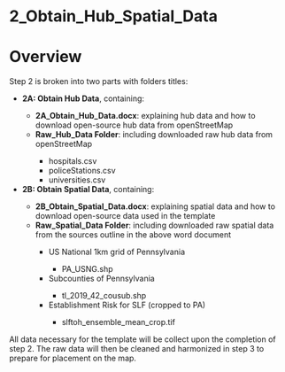 # 2_Obtain_Hub_Spatial_Data
# Overview
<p>Step 2 is broken into two parts with folders titles:</p>
<ul>
<li><strong>2A: Obtain Hub Data</strong>, containing:</li>
  <ul>
    <li><strong>2A_Obtain_Hub_Data.docx</strong>: explaining hub data and how to download open-source hub data from openStreetMap</li>
    <li><strong>Raw_Hub_Data Folder</strong>: including downloaded raw hub data from openStreetMap</li>
    <ul>
      <li>hospitals.csv</li>
      <li>policeStations.csv</li>
      <li>universities.csv</li>
    </ul>
  </ul>
<li><strong>2B: Obtain Spatial Data</strong>, containing:</li>
<ul>
  <li><strong>2B_Obtain_Spatial_Data.docx</strong>: explaining spatial data and how to download open-source data used in the template</li>
  <li><strong>Raw_Spatial_Data Folder</strong>: including downloaded raw spatial data from the sources outline in the above word document</li>
  <ul>
    <li>US National 1km grid of Pennsylvania</li>
    <ul>
      <li>PA_USNG.shp</li>
    </ul>
    <li>Subcounties of Pennsylvania</li>
    <ul>
      <li>tl_2019_42_cousub.shp</li>
    </ul>
    <li>Establishment Risk for SLF (cropped to PA)</li>
    <ul>
      <li>slftoh_ensemble_mean_crop.tif</li>
    </ul>
  </ul>
</ul>
</ul>
<p>All data necessary for the template will be collect upon the completion of step 2. The raw data will then be cleaned and harmonized in step 3 to prepare for placement on the map.</p>

